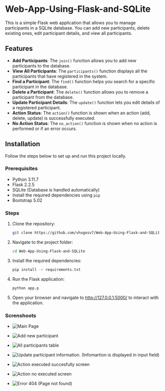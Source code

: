 # Web-App-Using-Flask-and-SQLite


This is a simple Flask web application that allows you to manage participants in a SQLite database. You can add new participants, delete existing ones, edit participant details, and view all participants.

## Features

- **Add Participants**: The `join()` function allows you to add new participants to the database.
- **View All Participants**: The `participants()` function displays all the participants that have registered in the system.
- **Find a Participant**: The `find()` function helps you search for a specific participant in the database.
- **Delete a Participant**: The `delete()` function allows you to remove a participant from the database.
- **Update Participant Details**: The `update()` function lets you edit details of a registered participant.
- **Action Status**: The `action()` function is shown when an action (add, delete, update) is successfully executed.
- **No Action Status**: The `no_action()` function is shown when no action is performed or if an error occurs.

## Installation

Follow the steps below to set up and run this project locally.

### Prerequisites

- Python 3.11.7
- Flask 2.2.5
- SQLite (Database is handled automatically)
- Install the required dependencies using `pip`
- Bootstrap 5.02

### Steps

1. Clone the repository:
   ```bash
   git clone https://github.com/vhugosv7/Web-App-Using-Flask-and-SQLite.git

2. Navigate to the project folder:
   ```bash
   cd Web-App-Using-Flask-and-SQLite

3. Install the required dependencies:
   ```bash
   pip install -r requirements.txt

4. Run the Flask application:
   ```bash
   python app.p

5. Open your browser and navigate to http://127.0.0.1:5000/ to interact with the application.


### Screnshoots


* ![Main Page](https://github.com/user-attachments/assets/5b31bc8f-020e-45ea-aa4c-9d7fbdb73373)


* ![Add new participant](https://github.com/user-attachments/assets/3b757650-6b4b-4d2f-9272-05a545f859c8)


* ![All participants table](https://github.com/user-attachments/assets/1c2698a9-838b-44e6-ab69-fe2a79176cbf)


* ![Update participant information. (Infomartion is displayed in input field)](https://github.com/user-attachments/assets/b2376de1-2b16-4cc6-b8ab-550bc1949dcc)


* ![Action executed succesfully screen](https://github.com/user-attachments/assets/a11a3135-d918-4ce7-91ee-abe16f115140)


* ![Action no executed screen](https://github.com/user-attachments/assets/6469779e-e655-4db3-865c-809953e1e8bb)


* ![Error 404 (Page not found)](https://github.com/user-attachments/assets/98411e93-9dd7-4596-b75f-84b2381fd1ac)


